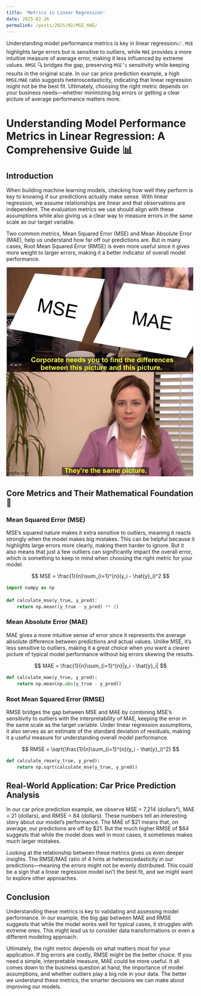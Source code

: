 ```yaml
---
title: 'Metrics in Linear Regression'
date: 2025-02-26
permalink: /posts/2025/02/MSE_MAE/
---
```


Understanding model performance metrics is key in linear regression📈. `MSE` highlights large errors but is sensitive to outliers, while `MAE` provides a more intuitive measure of average error, making it less influenced by extreme values. `RMSE` 🔍 bridges the gap, preserving `MSE’s` sensitivity while keeping results in the original scale. In our car price prediction example, a high `RMSE/MAE` ratio suggests heteroscedasticity, indicating that linear regression might not be the best fit. Ultimately, choosing the right metric depends on your business needs—whether minimizing big errors or getting a clear picture of average performance matters more.

# Understanding Model Performance Metrics in Linear Regression: A Comprehensive Guide 📊

## Introduction
When building machine learning models, checking how well they perform is key to knowing if our predictions actually make sense. With linear regression, we assume relationships are linear and that observations are independent. The evaluation metrics we use should align with these assumptions while also giving us a clear way to measure errors in the same scale as our target variable.

Two common metrics, Mean Squared Error (MSE) and Mean Absolute Error (MAE), help us understand how far off our predictions are. But in many cases, Root Mean Squared Error (RMSE) is even more useful since it gives more weight to larger errors, making it a better indicator of overall model performance.

![My helpful screenshot](/images/9ljo6e.jpg)


## Core Metrics and Their Mathematical Foundation 🎯

### Mean Squared Error (MSE)
MSE’s squared nature makes it extra sensitive to outliers, meaning it reacts strongly when the model makes big mistakes. This can be helpful because it highlights large errors more clearly, making them harder to ignore. But it also means that just a few outliers can significantly impact the overall error, which is something to keep in mind when choosing the right metric for your model.

$$ MSE = \frac{1}{n}\sum_{i=1}^{n}(y_i - \hat{y}_i)^2 $$

```python
import numpy as np

def calculate_mse(y_true, y_pred):
    return np.mean((y_true - y_pred) ** 2)
```

### Mean Absolute Error (MAE)
MAE gives a more intuitive sense of error since it represents the average absolute difference between predictions and actual values. Unlike MSE, it’s less sensitive to outliers, making it a great choice when you want a clearer picture of typical model performance without big errors skewing the results.

$$ MAE = \frac{1}{n}\sum_{i=1}^{n}|y_i - \hat{y}_i| $$

```python
def calculate_mae(y_true, y_pred):
    return np.mean(np.abs(y_true - y_pred))
```

### Root Mean Squared Error (RMSE)
RMSE bridges the gap between MSE and MAE by combining MSE’s sensitivity to outliers with the interpretability of MAE, keeping the error in the same scale as the target variable. Under linear regression assumptions, it also serves as an estimate of the standard deviation of residuals, making it a useful measure for understanding overall model performance.

$$ RMSE = \sqrt{\frac{1}{n}\sum_{i=1}^{n}(y_i - \hat{y}_i)^2} $$

```python
def calculate_rmse(y_true, y_pred):
    return np.sqrt(calculate_mse(y_true, y_pred))
```

## Real-World Application: Car Price Prediction Analysis
In our car price prediction example, we observe MSE = 7,214 (dollars²), MAE = 21 (dollars), and RMSE = 84 (dollars).  These numbers tell an interesting story about our model’s performance. The MAE of $21 means that, on average, our predictions are off by $21. But the much higher RMSE of $84 suggests that while the model does well in most cases, it sometimes makes much larger mistakes.

Looking at the relationship between these metrics gives us even deeper insights. The RMSE/MAE ratio of 4 hints at heteroscedasticity in our predictions—meaning the errors might not be evenly distributed. This could be a sign that a linear regression model isn’t the best fit, and we might want to explore other approaches.


## Conclusion
Understanding these metrics is key to validating and assessing model performance. In our example, the big gap between MAE and RMSE suggests that while the model works well for typical cases, it struggles with extreme ones. This might lead us to consider data transformations or even a different modeling approach.

Ultimately, the right metric depends on what matters most for your application. If big errors are costly, RMSE might be the better choice. If you need a simple, interpretable measure, MAE could be more useful. It all comes down to the business question at hand, the importance of model assumptions, and whether outliers play a big role in your data. The better we understand these metrics, the smarter decisions we can make about improving our models.